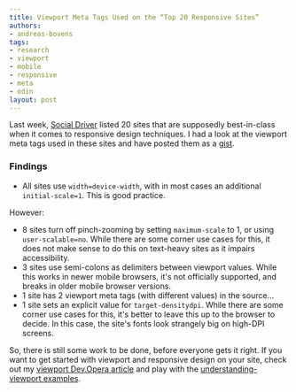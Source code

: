```yaml
---
title: Viewport Meta Tags Used on the “Top 20 Responsive Sites”
authors:
- andreas-bovens
tags:
- research
- viewport
- mobile
- responsive
- meta
- odin
layout: post
---
```

<p>Last week, <a href="http://socialdriver.com/2012/07/20-best-responsive-websites/">Social Driver</a> listed 20 sites that are supposedly best-in-class when it comes to responsive design techniques. I had a look at the viewport meta tags used in these sites and have posted them as a <a href="https://gist.github.com/3130253">gist</a>.</p>

<h3>Findings</h3>
<ul>
<li>All sites use <code>width=device-width</code>, with in most cases an additional <code>initial-scale=1</code>. This is good practice.</li>
</ul>
<p>However:</p>
<ul>
<li>8 sites turn off pinch-zooming by setting <code>maximum-scale</code> to 1, or using <code>user-scalable=no</code>. While there are some corner use cases for this, it does not make sense to do this on text-heavy sites as it impairs accessibility.</li>
<li>3 sites use semi-colons as delimiters between viewport values. While this works in newer mobile browsers, it&#39;s not officially supported, and breaks in older mobile browser versions.</li>
<li>1 site has 2 viewport meta tags (with different values) in the source...</li>
<li>1 site sets an explicit value for <code>target-densitydpi</code>. While there are some corner use cases for this, it&#39;s better to leave this up to the browser to decide. In this case, the site&#39;s fonts look strangely big on high-DPI screens.</li>
</ul>
<p>So, there is still some work to be done, before everyone gets it right. If you want to get started with viewport and responsive design on your site, check out my <a href="http://dev.opera.com/articles/view/an-introduction-to-meta-viewport-and-viewport/">viewport Dev.Opera article</a> and play with the <a href="http://andreasbovens.github.com/understanding-viewport/">understanding-viewport examples</a>.</p>
